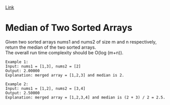 [Link](https://leetcode.com/problems/median-of-two-sorted-arrays/)
# Median of Two Sorted Arrays
Given two sorted arrays nums1 and nums2 of size m and n respectively, return the median of the two sorted arrays.<br>
The overall run time complexity should be O(log (m+n)).
```
Example 1:
Input: nums1 = [1,3], nums2 = [2]
Output: 2.00000
Explanation: merged array = [1,2,3] and median is 2.

Example 2:
Input: nums1 = [1,2], nums2 = [3,4]
Output: 2.50000
Explanation: merged array = [1,2,3,4] and median is (2 + 3) / 2 = 2.5.
```
